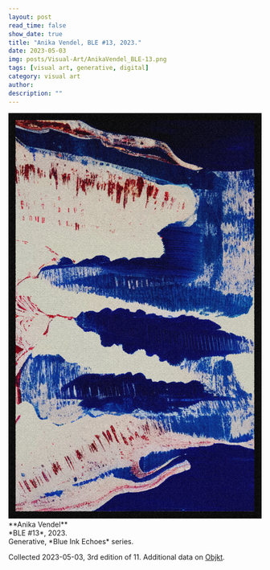```yaml
---
layout: post
read_time: false
show_date: true
title: "Anika Vendel, BLE #13, 2023."
date: 2023-05-03
img: posts/Visual-Art/AnikaVendel_BLE-13.png
tags: [visual art, generative, digital]
category: visual art
author: 
description: ""
---
```


<img src='./assets/img/posts/Visual-Art/AnikaVendel_BLE-13.png'>

<br>
**Anika Vendel**
<br>*BLE #13*, 2023.
<br>Generative, *Blue Ink Echoes* series.


 <div class="page-separator"></div>

Collected 2023-05-03, 3rd edition of 11. Additional data on [Objkt](https://objkt.com/tokens/KT19Mn1wyYLXtnCAKJSzN4YBD5F2T7fP41kJ/12).
